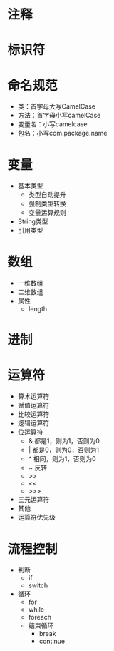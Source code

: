 # 注释


# 标识符


# 命名规范

- 类：首字母大写CamelCase
- 方法：首字母小写camelCase
- 变量名：小写camelcase
- 包名：小写com.package.name

# 变量

- 基本类型
	- 类型自动提升
	- 强制类型转换
	- 变量运算规则
- String类型
- 引用类型

# 数组

- 一维数组
- 二维数组
- 属性
	- length

# 进制



# 运算符

- 算术运算符
- 赋值运算符
- 比较运算符
- 逻辑运算符
- 位运算符
	- & 都是1，则为1，否则为0
	- | 都是0，则为0，否则为1
	- ^ 相同，则为1，否则为0
	- ~ 反转
	- \>>
	- <<
	- \>>>
- 三元运算符
- 其他
- 运算符优先级

# 流程控制

- 判断
	- if
	- switch
- 循环
	- for
	- while
	- foreach
	- 结束循环
		- break
		- continue